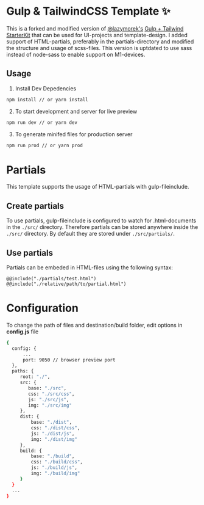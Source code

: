 # Gulp & TailwindCSS Template ✨

This is a forked and modified version of [@lazymorek's](https://github.com/lazymozek/gulp-with-tailwindcss) [Gulp + Tailwind StarterKit](https://github.com/lazymozek/gulp-with-tailwindcss) that can be used for UI-projects and template-design. I added support of HTML-partials, preferably in the partials-directory and modified the structure and usage of scss-files. This version is uptdated to use sass instead of node-sass to enable support on M1-devices.

## Usage

1. Install Dev Depedencies

```sh
npm install // or yarn install
```

2. To start development and server for live preview

```sh
npm run dev // or yarn dev
```

3. To generate minifed files for production server

```sh
npm run prod // or yarn prod
```

# Partials

This template supports the usage of HTML-partials with gulp-fileinclude.

## Create partials

To use partials, gulp-fileinclude is configured to watch for .html-documents in the `./src/` directory. Therefore partials can be stored anywhere inside the `./src/` directory. By default they are stored under `./src/partials/`.

## Use partials

Partials can be embeded in HTML-files using the following syntax:

```
@@include("./partials/test.html")
@@include("./relative/path/to/partial.html")
```

# Configuration

To change the path of files and destination/build folder, edit options in **config.js** file

```sh
{
  config: {
      ...
      port: 9050 // browser preview port
  },
  paths: {
     root: "./",
     src: {
        base: "./src",
        css: "./src/css",
        js: "./src/js",
        img: "./src/img"
     },
     dist: {
         base: "./dist",
         css: "./dist/css",
         js: "./dist/js",
         img: "./dist/img"
     },
     build: {
         base: "./build",
         css: "./build/css",
         js: "./build/js",
         img: "./build/img"
     }
  }
  ...
}
```
